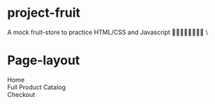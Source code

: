 # project-fruit

A mock fruit-store to practice HTML/CSS and Javascript
🍊🍉🍋🍈🍌🍍🥭🍎 \

# Page-layout
Home \
Full Product Catalog \
Checkout 

